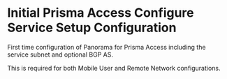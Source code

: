# Initial Prisma Access Configure Service Setup Configuration

First time configuration of Panorama for Prisma Access including the service subnet and optional BGP AS.

This is required for both Mobile User and Remote Network configurations.

